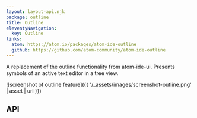 ```yaml
---
layout: layout-api.njk
package: outline
title: Outline
eleventyNavigation:
  key: Outline
links:
  atom: https://atom.io/packages/atom-ide-outline
  github: https://github.com/atom-community/atom-ide-outline
---
```


A replacement of the outline functionality from atom-ide-ui. Presents symbols of an active text editor in a tree view.

![screenshot of outline feature]({{ '/_assets/images/screenshot-outline.png' | asset | url }})


## API
